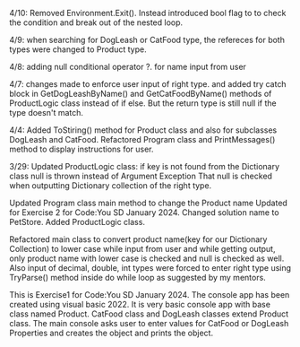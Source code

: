 4/10: Removed Environment.Exit(). Instead introduced bool flag to 		to check the condition and break out of the nested loop.

4/9: when searching for DogLeash or CatFood type, the refereces for both types were changed to Product type. 

4/8: adding null conditional operator ?. for name input from user

4/7: changes made to enforce user input of right type. and added try catch block in GetDogLeashByName() and GetCatFoodByName() methods of ProductLogic class instead of if else. But the return type is still null if the type doesn't match.

4/4: Added ToStiring() method for Product class and also for subclasses DogLeash and CatFood. Refactored Program class and PrintMessages() method to display instructions for user.

3/29: Updated ProductLogic class: if key is not found from the 
Dictionary class null is thrown instead of Argument Exception
That null is checked when outputting Dictionary collection of 
the right type.

Updated Program class main method to change the Product name
Updated for Exercise 2 for Code:You SD January 2024.
Changed solution name to PetStore.
Added ProductLogic class.

Refactored main class to convert product name(key for our Dictionary Collection)
to lower case while input from user and while getting output, only product name
with lower case is checked and null is checked as well.
Also input of decimal, double, int types were forced to enter right type using
TryParse() method inside do while loop as suggested by my mentors.

This is Exercise1 for Code:You SD January 2024.
The console app has been created using visual basic 2022.
It is very basic console app with base class named Product.
CatFood class and DogLeash classes extend Product class.
The main console asks user to enter values for CatFood or DogLeash
Properties and creates the object and prints the object. 